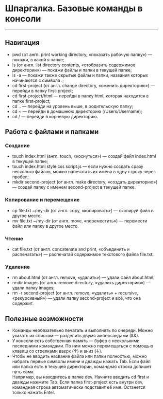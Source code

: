 # Шпаргалка. Базовые команды в консоли
---
## Навигация
*	pwd (от англ. print working directory, «показать рабочую папку») — покажи, в какой я папке;
*	ls (от англ. list directory contents, «отобразить содержимое директории») — покажи файлы и папки в текущей папке;
*	ls -a — покажи также скрытые файлы и папки, названия которых начинаются с символа .;
*	cd first-project (от англ. change directory, «сменить директорию») — перейди в папку first-project;
*	cd first-project/html — перейди в папку html, которая находится в папке first-project;
*	cd .. — перейди на уровень выше, в родительскую папку;
*	cd ~ — перейди в домашнюю директорию (/Users/Username);
*	cd / — перейди в корневую директорию.
## Работа с файлами и папками
### Создание
*	touch index.html (англ. touch, «коснуться») — создай файл index.html в текущей папке;
*	touch index.html style.css script.js — если нужно создать сразу несколько файлов, можно напечатать их имена в одну строку через пробел;
*	mkdir second-project (от англ. make directory, «создать директорию») — создай папку с именем second-project в текущей папке.
### Копирование и перемещение
*	cp file.txt ~/my-dir (от англ. copy, «копировать») — скопируй файл в другое место;
*	mv file.txt ~/my-dir (от англ. move, «переместить») — перемести файл или папку в другое место.
### Чтение
*	cat file.txt (от англ. concatenate and print, «объединить и распечатать») — распечатай содержимое текстового файла file.txt.
### Удаление
*	rm about.html (от англ. remove, «удалить») — удали файл about.html;
*	rmdir images (от англ. remove directory, «удалить директорию») — удали папку images;
*	rm -r second-project (от англ. remove, «удалить» + recursive, «рекурсивный») — удали папку second-project и всё, что она содержит.
 
## Полезные возможности
*	Команды необязательно печатать и выполнять по очереди. Можно указать их списком — разделить двумя амперсандами (&&).
*	У консоли есть собственная память — буфер с несколькими последними командами. По ним можно перемещаться с помощью клавиш со стрелками вверх (↑) и вниз (↓).
*	Чтобы не вводить название файла или папки полностью, можно набрать первые символы имени и дважды нажать Tab. Если файл или папка есть в текущей директории, командная строка допишет путь сама.  
Например, вы находитесь в папке dev. Начните вводить cd first и дважды нажмите Tab. Если папка first-project есть внутри dev, командная строка автоматически подставит её имя. Останется только нажать Enter.

